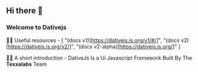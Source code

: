 ## Hi there 👋

### Welcome to **Dativejs**

👩‍💻 Useful resources - [
  "(docs v1)[https://dativejs.js.org/v1/#/]",
  "(docs v2)[https://dativejs.js.org/v2/]",
  "(docs v2-alpha)[https://dativejs.js.org/]"
]

🙋‍♀️ A short introduction - DativeJs Is a Ui Javascript Framework Built By The **Texxalabs** Team

<!--

**Here are some ideas to get you started:**

🌈 Contribution guidelines - how can the community get involved?
 - where can the community find your docs? Is there anything else the community should know?
🍿 Fun facts - what does your team eat for breakfast?
🧙 Remember, you can do mighty things with the power of [Markdown](https://docs.github.com/github/writing-on-github/getting-started-with-writing-and-formatting-on-github/basic-writing-and-formatting-syntax)
-->
